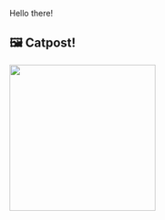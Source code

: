 Hello there!



## 🖼️ Catpost!

<sub>
    <img src="https://cdn2.thecatapi.com/images/c9o.jpg" height="256">
</sub>

